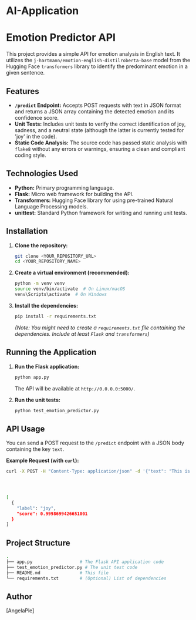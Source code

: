# AI-Application
# Emotion Predictor API

This project provides a simple API for emotion analysis in English text. It utilizes the `j-hartmann/emotion-english-distilroberta-base` model from the Hugging Face `transformers` library to identify the predominant emotion in a given sentence.

## Features

* **`/predict` Endpoint:** Accepts POST requests with text in JSON format and returns a JSON array containing the detected emotion and its confidence score.
* **Unit Tests:** Includes unit tests to verify the correct identification of joy, sadness, and a neutral state (although the latter is currently tested for 'joy' in the code).
* **Static Code Analysis:** The source code has passed static analysis with `flake8` without any errors or warnings, ensuring a clean and compliant coding style.

## Technologies Used

* **Python:** Primary programming language.
* **Flask:** Micro web framework for building the API.
* **Transformers:** Hugging Face library for using pre-trained Natural Language Processing models.
* **unittest:** Standard Python framework for writing and running unit tests.

## Installation

1.  **Clone the repository:**
    ```bash
    git clone <YOUR_REPOSITORY_URL>
    cd <YOUR_REPOSITORY_NAME>
    ```

2.  **Create a virtual environment (recommended):**
    ```bash
    python -m venv venv
    source venv/bin/activate  # On Linux/macOS
    venv\Scripts\activate  # On Windows
    ```

3.  **Install the dependencies:**
    ```bash
    pip install -r requirements.txt
    ```
    *(Note: You might need to create a `requirements.txt` file containing the dependencies. Include at least `Flask` and `transformers`)*

## Running the Application

1.  **Run the Flask application:**
    ```bash
    python app.py
    ```
    The API will be available at `http://0.0.0.0:5000/`.

2.  **Run the unit tests:**
    ```bash
    python test_emotion_predictor.py
    ```

## API Usage

You can send a POST request to the `/predict` endpoint with a JSON body containing the key `text`.

**Example Request (with `curl`):**

```bash
curl -X POST -H "Content-Type: application/json" -d '{"text": "This is a fantastic day!"}' [http://0.0.0.0:5000/predict](http://0.0.0.0:5000/predict)




[
  {
    "label": "joy",
    "score": 0.9998699426651001
  }
]


```
## Project Structure

```bash
.
├── app.py                  # The Flask API application code
├── test_emotion_predictor.py # The unit test code
├── README.md               # This file
└── requirements.txt        # (Optional) List of dependencies

```


## Author
[AngelaPle]
